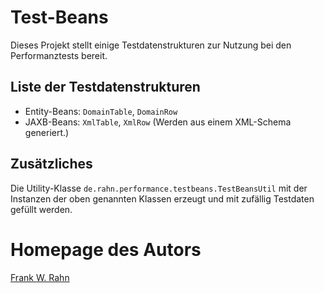 # Test-Beans

Dieses Projekt stellt einige Testdatenstrukturen zur Nutzung bei den Performanztests bereit.

## Liste der Testdatenstrukturen

* Entity-Beans: `DomainTable`, `DomainRow`
* JAXB-Beans: `XmlTable`, `XmlRow` (Werden aus einem XML-Schema generiert.)

## Zusätzliches

Die Utility-Klasse `de.rahn.performance.testbeans.TestBeansUtil` mit der Instanzen der oben genannten Klassen erzeugt
und mit zufällig Testdaten gefüllt werden.

# Homepage des Autors

[Frank W. Rahn](https://www.frank-rahn.de/?utm_source=github&utm_medium=readme&utm_campaign=performance&utm_content=test-beans)